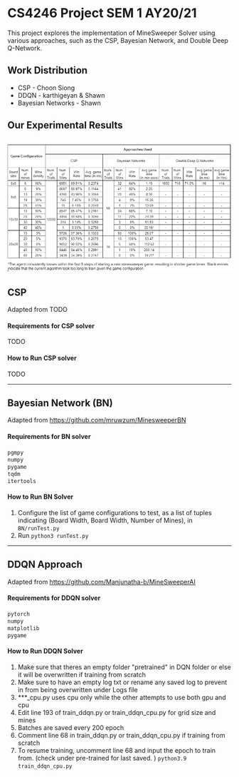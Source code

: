 # CS4246 Project SEM 1 AY20/21

This project explores the implementation of MineSweeper Solver using various approaches, such as the CSP, Bayesian Network, and Double Deep Q-Network.

## Work Distribution

- CSP - Choon Siong
- DDQN - karthigeyan & Shawn
- Bayesian Networks - Shawn

## Our Experimental Results
![Experimental Results](ExperimentalResults.png "Experimental Results")
---

## CSP
Adapted from TODO

#### Requirements for CSP solver
TODO

#### How to Run CSP solver
TODO

---

## Bayesian Network (BN)
Adapted from https://github.com/mruwzum/MinesweeperBN

#### Requirements for BN solver
    pgmpy
    numpy
    pygame
    tqdm
    itertools

#### How to Run BN Solver
1. Configure the list of game configurations to test, as a list of tuples indicating (Board Width, Board Width, Number of Mines), in `BN/runTest.py` 
1. Run `python3 runTest.py` 

---

## DDQN Approach
Adapted from  https://github.com/Manjunatha-b/MineSweeperAI

#### Requirements for DDQN solver
    pytorch
    numpy
    matplotlib
    pygame

#### How to Run DDQN Solver
1. Make sure that theres an empty folder "pretrained" in DQN folder or else it will be overwritten if training from scratch
1. Make sure to have an empty log txt or rename any saved log to prevent in from being overwritten under Logs file
1. ***_cpu.py uses cpu only while the other attempts to use both gpu and cpu 
1. Edit line 193 of train_ddqn.py or train_ddqn_cpu.py for grid size and mines
1. Batches are saved every 200 epoch
1. Comment line 68 in train_ddqn.py or train_ddqn_cpu.py if training from scratch
1. To resume training, uncomment line 68 and input the epoch to train from. (check under pre-trained for last saved. )
`python3.9 train_ddqn_cpu.py`
